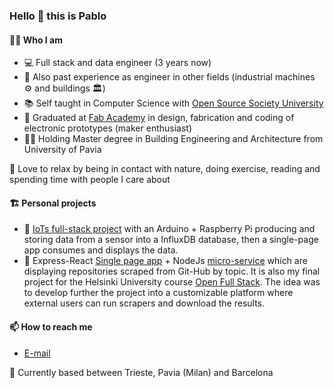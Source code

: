 ### Hello 👋 this is Pablo
  
#### 🙋‍♂️ Who I am

- 💻 Full stack and data engineer (3 years now)
- 👷 Also past experience as engineer in other fields (industrial machines ⚙️ and buildings 🏛️)  
- 📚 Self taught in Computer Science with [Open Source Society University](https://github.com/ossu/computer-science)     
- 🧰 Graduated at [Fab Academy](http://archive.fabacademy.org/fabacademy2017/opendot/students/103/index.html) in design, fabrication and coding of electronic prototypes (maker enthusiast)     
- 👨‍🎓 Holding Master degree in Building Engineering and Architecture from University of Pavia

💚 Love to relax by being in contact with nature, doing exercise, reading and spending time with people I care about

#### 🏗️ Personal projects
- 🌱 [IoTs full-stack project](https://github.com/pcolt/iots-full-stack) with an Arduino + Raspberry Pi producing and storing data from a sensor into a InfluxDB database, then a single-page app consumes and displays the data.
- 🌲 Express-React [Single page app](https://github.com/pcolt/react-scraper) + NodeJs [micro-service](https://github.com/pcolt/playwright-scraper) which are displaying repositories scraped from Git-Hub by topic. It is also my final project for the Helsinki University course [Open Full Stack](https://fullstackopen.com/en/). The idea was to develop further the project into a customizable platform where external users can run scrapers and download the results.

#### 📫 How to reach me
- [E-mail](mailto:pcoltinfo@fastmail.com)  

🏡 Currently based between Trieste, Pavia (Milan) and Barcelona

<!--
🤔 Do you want to get in touch? That's cool! Please check my contacts below.

#### 🔋 How I recharge
#### 🏡 Where I am

- 🚅 currently based between Trieste, Pavia (near Milan) and Barcelona

**pcolt/pcolt** is a ✨ _special_ ✨ repository because its `README.md` (this file) appears on your GitHub profile.

Here are some ideas to get you started:

- 🔭 I’m currently working on ...
- 🌱 I’m currently learning ...
- 👯 I’m looking to collaborate on ...
- 🤔 I’m looking for help with ...
- 💬 Ask me about ...
- 📫 How to reach me: ...
- 😄 Pronouns: ...
- ⚡ Fun fact: ...
-->
